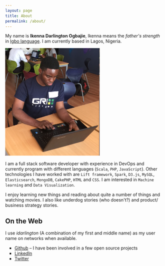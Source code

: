 ```yaml
---
layout: page
title: About
permalink: /about/
---
```

<style>
ul {
  list-style-type: square;
  margin-bottom: 10px;
  padding-left: 30px;
}
</style>
My name is **Ikenna Darlington Ogbajie**, Ikenna means the *father's strength* in [Igbo language](https://en.wikipedia.org/wiki/Igbo_language). I am currently based in Lagos, Nigeria.

![Ikenna Darlington Ogbajie](/assets/images/author.png "Ikenna Darlington")

I am a full stack software developer with experience in DevOps and currently program with different languages (`Scala`, `PHP`, `JavaScript`). Other technologies I have worked with are `Lift framework`, `Spark`, `D3.js`, `MySQL`, `Elasticsearch`, `MongoDB`, `CakePHP`, `HTML` and `CSS`. I am interested in `Machine learning` and `Data Visualization`.

I enjoy learning new things and reading about quite a number of things and watching movies. I also like underdog stories (who doesn't?) and product/ business strategy stories.

## On the Web
I use *idarlington* (A combination of my first and middle name) as my user name on networks when available.

* [Github](https://github.com/idarlington) – I have been involved in a few open source projects
* [LinkedIn](https://www.linkedin.com/in/idarlington)
* [Twitter](https://twitter.com/Idarlington)
